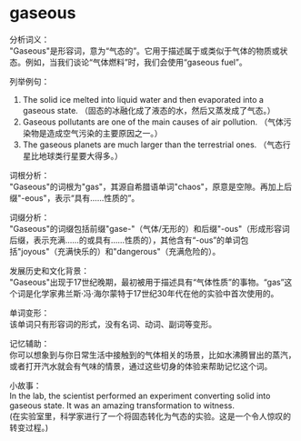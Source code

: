 # gaseous

分析词义：  
"Gaseous"是形容词，意为“气态的”。它用于描述属于或类似于气体的物质或状态。例如，当我们谈论“气体燃料”时，我们会使用“gaseous fuel”。

  

列举例句：

  

1.  The solid ice melted into liquid water and then evaporated into a gaseous state. （固态的冰融化成了液态的水，然后又蒸发成了气态。）
2.  Gaseous pollutants are one of the main causes of air pollution. （气体污染物是造成空气污染的主要原因之一。）
3.  The gaseous planets are much larger than the terrestrial ones. （气态行星比地球类行星要大得多。）

  

词根分析：  
"Gaseous"的词根为"gas"，其源自希腊语单词"chaos"，原意是空隙。再加上后缀"-eous"，表示“具有……性质的”。

  

词缀分析：  
"Gaseous"的词缀包括前缀"gase-"（气体/无形的）和后缀"-ous"（形成形容词后缀，表示充满……的或具有……性质的），其他含有“-ous”的单词包括"joyous"（充满快乐的）和"dangerous"（充满危险的）。

  

发展历史和文化背景：  
"Gaseous"出现于17世纪晚期，最初被用于描述具有“气体性质”的事物。“gas”这个词是化学家弗兰斯·冯·海尔蒙特于17世纪30年代在他的实验中首次使用的。

  

单词变形：  
该单词只有形容词的形式，没有名词、动词、副词等变形。

  

记忆辅助：  
你可以想象到与你日常生活中接触到的气体相关的场景，比如水沸腾冒出的蒸汽，或者打开汽水就会有气味的情景，通过这些切身的体验来帮助记忆这个词。

  

小故事：  
In the lab, the scientist performed an experiment converting solid into gaseous state. It was an amazing transformation to witness.  
(在实验室里，科学家进行了一个将固态转化为气态的实验。这是一个令人惊叹的转变过程。)
